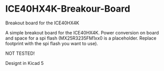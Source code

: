 # ICE40HX4K-Breakour-Board
Breakout board for the ICE40HX4K

A simple breakout board for the ICE40HX4K.
Power conversion on board and space for a spi flash (MX25R3235FM1xx0 is a placeholder. Replace footprint with the spi flash you want to use).

NOT TESTED!

Designt in Kicad 5

